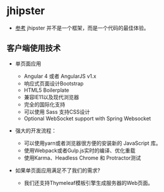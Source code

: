 # jhipster
* [参考](https://blog.csdn.net/u010209217/article/details/79544357#%E5%AE%89%E8%A3%85jhipster)
jhipster 并不是一个框架，而是一个代码的最佳体验。

## 客户端使用技术

* 单页面应用
    * Angular 4 或者 AngularJS v1.x
    * 响应式页面设计Bootstrap
    * HTML5 Boilerplate
    * 兼容IE11以及现代浏览器
    * 完全的国际化支持
    * 可以使用 Sass 支持CSS设计
    * Optional WebSocket support with Spring Websocket

* 强大的开发流程：
    * 可以使用yarn或者浏览器很方便的安装新的 JavaScript 库。
    * 使用Webpack或者Gulp.js实时的编译、优化重载
    * 使用Karma、Headless Chrome 和 Protractor测试

* 如果单页面应用满足不了我们的需求?
    * 我们还支持Thymeleaf模板引擎生成服务器的Web页面。


